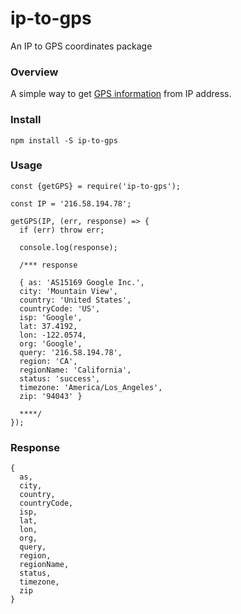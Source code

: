 # ip-to-gps
An IP to GPS coordinates package

### Overview
A simple way to get [GPS information](#response) from IP address.

### Install
`npm install -S ip-to-gps`

### Usage
```
const {getGPS} = require('ip-to-gps');

const IP = '216.58.194.78';

getGPS(IP, (err, response) => {
  if (err) throw err;
  
  console.log(response);
  
  /*** response
  
  { as: 'AS15169 Google Inc.',
  city: 'Mountain View',
  country: 'United States',
  countryCode: 'US',
  isp: 'Google',
  lat: 37.4192,
  lon: -122.0574,
  org: 'Google',
  query: '216.58.194.78',
  region: 'CA',
  regionName: 'California',
  status: 'success',
  timezone: 'America/Los_Angeles',
  zip: '94043' }

  ****/
});
```

### Response
```
{ 
  as,
  city,
  country,
  countryCode,
  isp,
  lat,
  lon,
  org,
  query,
  region,
  regionName,
  status,
  timezone,
  zip
}
```
